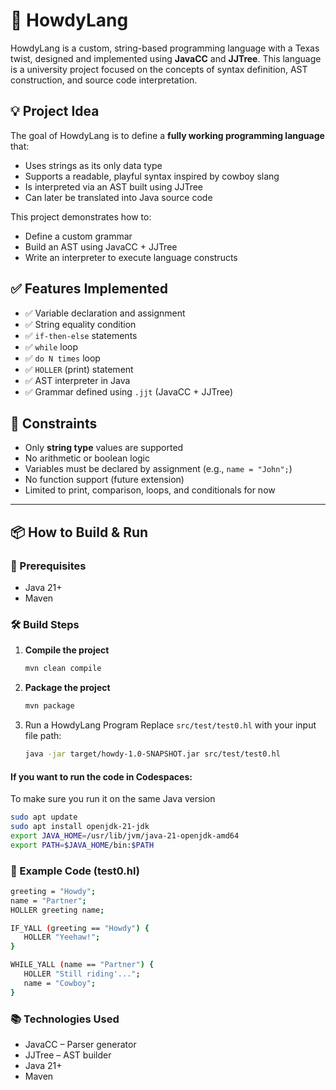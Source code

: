# 🤠 HowdyLang

HowdyLang is a custom, string-based programming language with a Texas twist, designed and implemented using **JavaCC** and **JJTree**. This language is a university project focused on the concepts of syntax definition, AST construction, and source code interpretation.

## 💡 Project Idea

The goal of HowdyLang is to define a **fully working programming language** that:

- Uses strings as its only data type
- Supports a readable, playful syntax inspired by cowboy slang
- Is interpreted via an AST built using JJTree
- Can later be translated into Java source code

This project demonstrates how to:
- Define a custom grammar
- Build an AST using JavaCC + JJTree
- Write an interpreter to execute language constructs

## ✅ Features Implemented

- ✅ Variable declaration and assignment
- ✅ String equality condition
- ✅ `if-then-else` statements
- ✅ `while` loop
- ✅ `do N times` loop
- ✅ `HOLLER` (print) statement
- ✅ AST interpreter in Java
- ✅ Grammar defined using `.jjt` (JavaCC + JJTree)

## 🧩 Constraints

- Only **string type** values are supported
- No arithmetic or boolean logic
- Variables must be declared by assignment (e.g., `name = "John";`)
- No function support (future extension)
- Limited to print, comparison, loops, and conditionals for now

---

## 📦 How to Build & Run

### 🔧 Prerequisites

- Java 21+
- Maven

### 🛠️ Build Steps

1. **Compile the project**
   ```bash
   mvn clean compile
   ```
2. **Package the project**
   ```bash
   mvn package
   ```
3. Run a HowdyLang Program 
Replace `src/test/test0.hl` with your input file path:
   ```bash
   java -jar target/howdy-1.0-SNAPSHOT.jar src/test/test0.hl
   ```

#### If you want to run the code in Codespaces:
To make sure you run it on the same Java version
   ```bash
   sudo apt update
   sudo apt install openjdk-21-jdk
   export JAVA_HOME=/usr/lib/jvm/java-21-openjdk-amd64
   export PATH=$JAVA_HOME/bin:$PATH
   ```

### 📁 Example Code (test0.hl)

   ```bash
   greeting = "Howdy";
   name = "Partner";
   HOLLER greeting name;

   IF_YALL (greeting == "Howdy") {
      HOLLER "Yeehaw!";
   }

   WHILE_YALL (name == "Partner") {
      HOLLER "Still riding'...";
      name = "Cowboy";
   }
   ```

### 📚 Technologies Used

- JavaCC – Parser generator
- JJTree – AST builder
- Java 21+
- Maven
